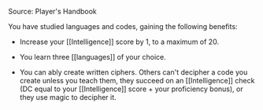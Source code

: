 Source: Player's Handbook

You have studied languages and codes, gaining the following benefits:

- Increase your [[Intelligence]] score by 1, to a maximum of 20.

- You learn three [[languages]] of your choice.

- You can ably create written ciphers. Others can't decipher a code you create unless you teach them, they succeed on an [[Intelligence]] check (DC equal to your [[Intelligence]] score + your proficiency bonus), or they use magic to decipher it.
